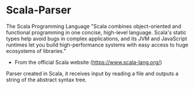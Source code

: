 # Scala-Parser


The Scala Programming Language
"Scala combines object-oriented and functional programming in one concise, high-level language. Scala's static types help avoid bugs in complex applications, and its JVM and JavaScript runtimes let you build high-performance systems with easy access to huge ecosystems of libraries." 
- From the official Scala website (https://www.scala-lang.org/)

Parser created in Scala, it receives input by reading a file and outputs a string of the abstract syntax tree.
